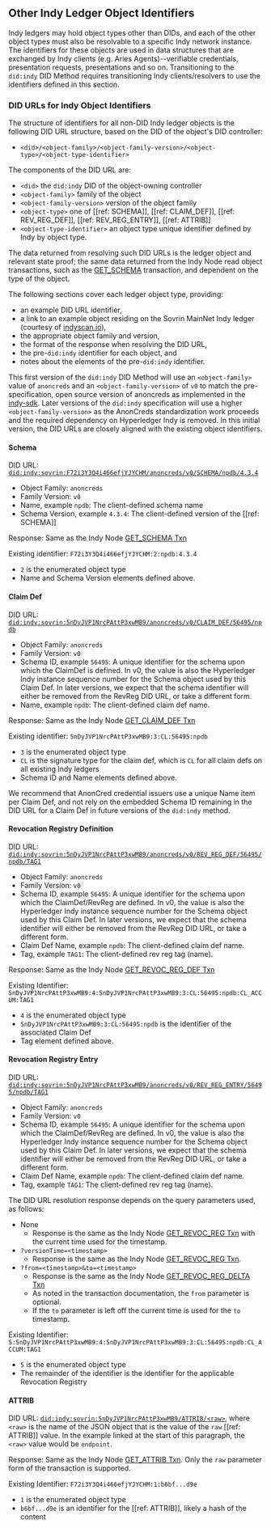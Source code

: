 ## Other Indy Ledger Object Identifiers

Indy ledgers may hold object types other than DIDs, and each of the other object types must also be resolvable to a specific Indy network instance. The identifiers for these objects are used in data structures that are exchanged by Indy clients (e.g. Aries Agents)--verifiable credentials, presentation requests, presentations and so on. Transitioning to the `did:indy` DID Method requires transitioning Indy clients/resolvers to use the identifiers defined in this section.

### DID URLs for Indy Object Identifiers

The structure of identifiers for all non-DID Indy ledger objects is the following DID URL structure, based on the DID of the object's DID controller:

- `<did>/<object-family>/<object-family-version>/<object-type>/<object-type-identifier>`

The components of the DID URL are:

- `<did>` the `did:indy` DID of the object-owning controller
- `<object-family>` family of the object
- `<object-family-version>` version of the object family
- `<object-type>` one of [[ref: SCHEMA]], [[ref: CLAIM_DEF]], [[ref: REV_REG_DEF]], [[ref: REV_REG_ENTRY]], [[ref: ATTRIB]]
- `<object-type-identifier>` an object type unique identifier defined by Indy by object type.

The data returned from resolving such DID URLs is the ledger object and relevant state proof; the same data returned from the Indy Node read object transactions, such as the [GET_SCHEMA](https://hyperledger-indy.readthedocs.io/projects/node/en/latest/requests.html#get-schema) transaction, and dependent on the type of the object.

The following sections cover each ledger object type, providing:

- an example DID URL identifier,
- a link to an example object residing on the Sovrin MainNet Indy ledger (courtesy of [indyscan.io](https://indyscan.io)),
- the appropriate object family and version,
- the format of the response when resolving the DID URL,
- the pre-`did:indy` identifier for each object, and
- notes about the elements of the pre-`did:indy` identifier.

This first version of the `did:indy` DID Method will use an `<object-family>` value of `anoncreds` and an `<object-family-version>` of `v0` to match the
pre-specification, open source version of anoncreds as implemented in the [indy-sdk](https://github.com/hyperledger/indy-sdk/tree/master/docs/design/002-anoncreds).
Later versions of the `did:indy` specification will use a higher `<object-family-version>` as the AnonCreds standardization work proceeds
and the required dependency on Hyperledger Indy is removed. In this initial version, the DID URLs are closely aligned with the existing object identifiers.

#### Schema

DID URL: [`did:indy:sovrin:F72i3Y3Q4i466efjYJYCHM/anoncreds/v0/SCHEMA/npdb/4.3.4`](https://indyscan.io/tx/SOVRIN_MAINNET/domain/56495)

- Object Family: `anoncreds`
- Family Version: `v0`
- Name, example `npdb`: The client-defined schema name
- Schema Version, example `4.3.4`: The client-defined version of the [[ref: SCHEMA]]

Response: Same as the Indy Node [GET_SCHEMA Txn](https://hyperledger-indy.readthedocs.io/projects/node/en/latest/requests.html#get-schema)

Existing identifier: `F72i3Y3Q4i466efjYJYCHM:2:npdb:4.3.4`

- `2` is the enumerated object type
- Name and Schema Version elements defined above.

#### Claim Def

DID URL: [`did:indy:sovrin:5nDyJVP1NrcPAttP3xwMB9/anoncreds/v0/CLAIM_DEF/56495/npdb`](https://indyscan.io/tx/SOVRIN_MAINNET/domain/56496)

- Object Family: `anoncreds`
- Family Version: `v0`
- Schema ID, example `56495`: A unique identifier for the schema upon which the ClaimDef is defined. In v0, the value is also the Hyperledger Indy instance sequence number for the Schema object used by this Claim Def.
  In later versions, we expect that the schema identifier will either be removed from the RevReg DID URL, or take a different form.
- Name, example `npdb`: The client-defined claim def name.

Response: Same as the Indy Node [GET_CLAIM_DEF Txn](https://hyperledger-indy.readthedocs.io/projects/node/en/latest/requests.html#get-claim-def)

Existing identifier: `5nDyJVP1NrcPAttP3xwMB9:3:CL:56495:npdb`

- `3` is the enumerated object type
- `CL` is the signature type for the claim def, which is `CL` for all claim defs on all existing Indy ledgers
- Schema ID and Name elements defined above.

We recommend that AnonCred credential issuers use a unique Name item per Claim Def, and not rely on the embedded Schema ID
remaining in the DID URL for a Claim Def in future versions of the `did:indy` method.

#### Revocation Registry Definition

DID URL: [`did:indy:sovrin:5nDyJVP1NrcPAttP3xwMB9/anoncreds/v0/REV_REG_DEF/56495/npdb/TAG1`](https://indyscan.io/tx/SOVRIN_MAINNET/domain/56497)

- Object Family: `anoncreds`
- Family Version: `v0`
- Schema ID, example `56495`: A unique identifier for the schema upon which the ClaimDef/RevReg are defined. In v0, the value is also the Hyperledger Indy instance sequence number for the Schema object used by this Claim Def.
  In later versions, we expect that the schema identifier will either be removed from the RevReg DID URL, or take a different form.
- Claim Def Name, example `npdb`: The client-defined claim def name.
- Tag, example `TAG1`: The client-defined rev reg tag (name).

Response: Same as the Indy Node [GET_REVOC_REG_DEF Txn](https://hyperledger-indy.readthedocs.io/projects/node/en/latest/requests.html#get-revoc-reg-def)

Existing Identifier: `5nDyJVP1NrcPAttP3xwMB9:4:5nDyJVP1NrcPAttP3xwMB9:3:CL:56495:npdb:CL_ACCUM:TAG1`

- `4` is the enumerated object type
- `5nDyJVP1NrcPAttP3xwMB9:3:CL:56495:npdb` is the identifier of the associated Claim Def
- Tag element defined above.

#### Revocation Registry Entry

DID URL: [`did:indy:sovrin:5nDyJVP1NrcPAttP3xwMB9/anoncreds/v0/REV_REG_ENTRY/56495/npdb/TAG1`](https://indyscan.io/tx/SOVRIN_MAINNET/domain/58567)

- Object Family: `anoncreds`
- Family Version: `v0`
- Schema ID, example `56495`: A unique identifier for the schema upon which the ClaimDef/RevReg are defined. In v0, the value is also the Hyperledger Indy instance sequence number for the Schema object used by this Claim Def.
  In later versions, we expect that the schema identifier will either be removed from the RevReg DID URL, or take a different form.
- Claim Def Name, example `npdb`: The client-defined claim def name.
- Tag, example `TAG1`: The client-defined rev reg tag (name).

The DID URL resolution response depends on the query parameters used, as follows:

- None
  - Response is the same as the Indy Node [GET_REVOC_REG Txn](https://hyperledger-indy.readthedocs.io/projects/node/en/latest/requests.html#get-revoc-reg) with the current time used for the timestamp.
- `?versionTime=<timestamp>`
  - Response is the same as the Indy Node [GET_REVOC_REG Txn](https://hyperledger-indy.readthedocs.io/projects/node/en/latest/requests.html#get-revoc-reg).
- `?from=<timestamp>&to=<timestamp>`
  - Response is the same as the Indy Node [GET_REVOC_REG_DELTA Txn](https://hyperledger-indy.readthedocs.io/projects/node/en/latest/requests.html#get-revoc-reg-delta)
  - As noted in the transaction documentation, the `from` parameter is optional.
  - If the `to` parameter is left off the current time is used for the `to` timestamp.

Existing Identifier: `5:5nDyJVP1NrcPAttP3xwMB9:4:5nDyJVP1NrcPAttP3xwMB9:3:CL:56495:npdb:CL_ACCUM:TAG1`

- `5` is the enumerated object type
- The remainder of the identifier is the identifier for the applicable Revocation Registry

#### ATTRIB

DID URL: [`did:indy:sovrin:5nDyJVP1NrcPAttP3xwMB9/ATTRIB/<raw>`](https://indyscan.io/tx/SOVRIN_MAINNET/domain/54743), where `<raw>` is the name of the JSON object that is the value of the `raw` [[ref: ATTRIB]] value. In the example linked at the start of this paragraph, the `<raw>` value would be `endpoint`.

Response: Same as the Indy Node [GET_ATTRIB Txn](https://hyperledger-indy.readthedocs.io/projects/node/en/latest/requests.html#get-attrib). Only the `raw` parameter form of the transaction is supported.

Existing Identifier: `F72i3Y3Q4i466efjYJYCHM:1:b6bf...d9e`

- `1` is the enumerated object type
- `b6bf...d9e` is an identifier for the [[ref: ATTRIB]], likely a hash of the content
